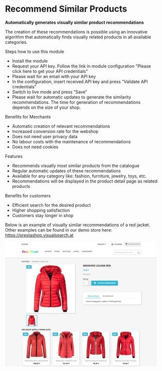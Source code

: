 # Recommend Similar Products

**Automatically generates visually similar product recommendations**

The creation of these recommendations is  possible using an innovative algorithm that automatically finds visually  related products in all available categories. 

Steps how to use this module
* Install the module
* Request your API key. Follow the link in module configuration "Please click here to get your API credentials"
* Please wait for an email with your API key 
* In the configuration, insert received API key and press “Validate API credentials”
* Switch to live mode and press “Save”
* Please wait for automatic updates to generate the similarity  recommendations. The time for generation of recommendations depends on  the size of your shop.

Benefits for Merchants
* Automatic creation of relevant recommendations
* Increased conversion rate for the webshop
* Does not need user privacy data
* No labour costs with the maintenance of recommendations
* Does not need cookies

Features
* Recommends visually most similar products from the catalogue
* Regular automatic updates of these recommendations
* Available for any category like: fashion, furniture, jewelry, toys, etc.
* Recommendations will be displayed in the product detail page as related products

Benefits for customers
* Efficient search for the desired product
* Higher shopping satisfaction
* Customers stay longer in shop

Below is an example of visually similar recommendations of a red jacket. Other examples can be found in our demo store here: https://prestashop.visualsearch.at

<img src="/views/img/jacket.png" alt="drawing" width="500px"/>

